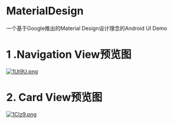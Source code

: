 # MaterialDesign
一个基于Google推出的Material Design设计理念的Android UI Demo

# 1 .Navigation View预览图

[![1Ut9U.png](https://s1.ax1x.com/2017/10/02/1Ut9U.png)](https://imgchr.com/i/1Njk6)

# 2. Card View预览图

[![1CIz9.png](https://s1.ax1x.com/2017/09/29/1CIz9.png)](https://imgchr.com/i/1CUVf)



